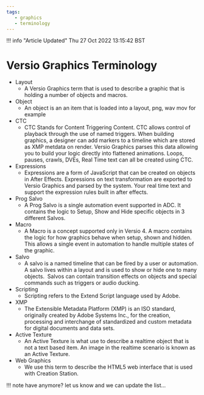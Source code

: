 ```yaml
---
tags:
   - graphics
   - terminology
---
```


<!--
Title : 2082416395_versio_graphics_terminology_reference

- Created : 2021-12-29 14:49
- Updated :
- Author : James Rivers
- Written against (version):
- Sources :
- Author Notes :
-->
!!! info "Article Updated"
    Thu 27 Oct 2022 13:15:42 BST

# Versio Graphics Terminology
- Layout
   - A Versio Graphics term that is used to describe a graphic that is holding a number of objects and macros.
- Object 
   - An object is an an item that is loaded into a layout, png, wav mov for example
- CTC 
   - CTC Stands for Content Triggering Content. CTC allows control of playback through the use of named triggers. When building graphics, a designer can add markers to a timeline which are stored as XMP metdata on render. Versio Graphics parses this data allowing you to build your logic directly into flattened animations. Loops, pauses, crawls, DVEs, Real Time text can all be created using CTC.
- Expressions 
   - Expressions are a form of JavaScript that can be created on objects in After Effects. Expressions on text transformation are exported to Versio Graphics and parsed by the system. Your real time text and support the expression rules built in after effects.
- Prog Salvo 
   - A Prog Salvo is a single automation event supported in ADC. It contains the logic to Setup, Show and Hide specific objects in 3 different Salvos.
- Macro 
   - A Macro is a concept supported only in Versio 4. A macro contains the logic for how graphics behave when setup, shown and hidden. This allows a single event in automation to handle multiple states of the graphic.
- Salvo 
   - A salvo is a named timeline that can be fired by a user or automation. A salvo lives within a layout and is used to show or hide one to many objects.  Salvos can contain transition effects on objects and special commands such as triggers or audio ducking.
- Scripting 
   - Scripting refers to the Extend Script language used by Adobe.
- XMP
   - The Extensible Metadata Platform (XMP) is an ISO standard, originally created by Adobe Systems Inc., for the creation, processing and interchange of standardized and custom metadata for digital documents and data sets.
- Active Texture
   - An Active Texture is what use to describe a realtime object that is not a text based item. An image in the realtime scenario is known as an Active Texture.
- Web Graphics
   - We use this term to describe the HTML5 web interface that is used with Creation Station. 


!!! note
    have anymore? let us know and we can update the list...

